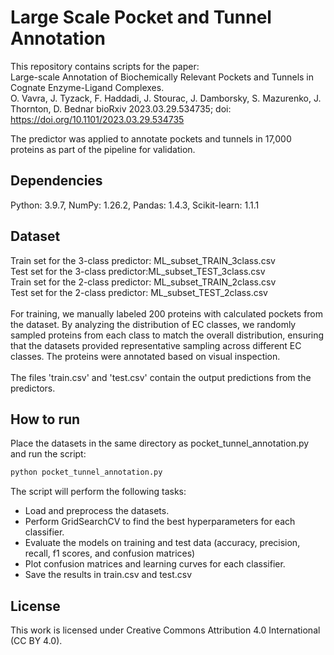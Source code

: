 # Large Scale Pocket and Tunnel Annotation
This repository contains scripts for the paper:<br>
Large-scale Annotation of Biochemically Relevant Pockets and Tunnels in Cognate Enzyme-Ligand Complexes. <br>
O. Vavra, J. Tyzack, F. Haddadi, J. Stourac, J. Damborsky, S. Mazurenko, J. Thornton, D. Bednar
bioRxiv 2023.03.29.534735; doi: https://doi.org/10.1101/2023.03.29.534735 <br>

The predictor was applied to annotate pockets and tunnels in 17,000 proteins as part of the pipeline for validation.

## Dependencies
Python: 3.9.7, NumPy: 1.26.2, Pandas: 1.4.3, Scikit-learn: 1.1.1

## Dataset
Train set for the 3-class predictor: ML_subset_TRAIN_3class.csv <br>
Test set for the 3-class predictor:ML_subset_TEST_3class.csv <br> 
Train set for the 2-class predictor: ML_subset_TRAIN_2class.csv <br>
Test set for the 2-class predictor: ML_subset_TEST_2class.csv <br> <br>
For training, we manually labeled 200 proteins with calculated pockets from the dataset. By analyzing the distribution of EC classes, we randomly sampled proteins from each class to match the overall distribution, ensuring that the datasets provided representative sampling across different EC classes. The proteins were annotated based on visual inspection. <br><br>
The files 'train.csv' and 'test.csv' contain the output predictions from the predictors.
## How to run
Place the datasets in the same directory as pocket_tunnel_annotation.py and run the script:
```bash
python pocket_tunnel_annotation.py
```
The script will perform the following tasks:<br>
- Load and preprocess the datasets.<br>
- Perform GridSearchCV to find the best hyperparameters for each classifier.<br>
- Evaluate the models on training and test data (accuracy, precision, recall, f1 scores, and confusion matrices)<br>
- Plot confusion matrices and learning curves for each classifier. <br>
- Save the results in train.csv and test.csv

## License
This work is licensed under Creative Commons Attribution 4.0 International (CC BY 4.0).





